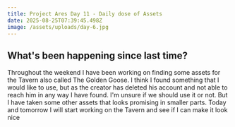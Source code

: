 ```yaml
---
title: Project Ares Day 11 - Daily dose of Assets
date: 2025-08-25T07:39:45.498Z
image: /assets/uploads/day-6.jpg
---
```

## W﻿hat's been happening since last time?

T﻿hroughout the weekend I have been working on finding some assets for the Tavern also called The Golden Goose. I think I found something that I would like to use, but as the creator has deleted his account and not able to reach him in any way I have found. I'm unsure if we should use it or not. But I have taken some other assets that looks promising in smaller parts. Today and tomorrow I will start working on the Tavern and see if I can make it look nice